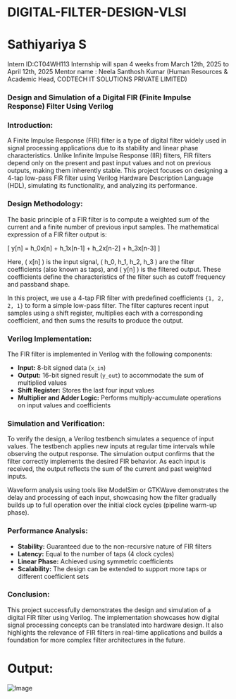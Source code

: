 # DIGITAL-FILTER-DESIGN-VLSI
# Sathiyariya S
Intern ID:CT04WH113
Internship will span 4 weeks from March 12th, 2025 to April 12th, 2025
Mentor name : Neela Santhosh Kumar (Human Resources & Academic Head, CODTECH IT SOLUTIONS PRIVATE LIMITED)

### **Design and Simulation of a Digital FIR (Finite Impulse Response) Filter Using Verilog**

### **Introduction:**

A Finite Impulse Response (FIR) filter is a type of digital filter widely used in signal processing applications due to its stability and linear phase characteristics. Unlike Infinite Impulse Response (IIR) filters, FIR filters depend only on the present and past input values and not on previous outputs, making them inherently stable. This project focuses on designing a 4-tap low-pass FIR filter using Verilog Hardware Description Language (HDL), simulating its functionality, and analyzing its performance.

### **Design Methodology:**
The basic principle of a FIR filter is to compute a weighted sum of the current and a finite number of previous input samples. The mathematical expression of a FIR filter output is:

\[
y[n] = h_0x[n] + h_1x[n-1] + h_2x[n-2] + h_3x[n-3]
\]

Here, \( x[n] \) is the input signal, \( h_0, h_1, h_2, h_3 \) are the filter coefficients (also known as taps), and \( y[n] \) is the filtered output. These coefficients define the characteristics of the filter such as cutoff frequency and passband shape.

In this project, we use a 4-tap FIR filter with predefined coefficients `{1, 2, 2, 1}` to form a simple low-pass filter. The filter captures recent input samples using a shift register, multiplies each with a corresponding coefficient, and then sums the results to produce the output.

### **Verilog Implementation:**

The FIR filter is implemented in Verilog with the following components:
- **Input:** 8-bit signed data (`x_in`)
- **Output:** 16-bit signed result (`y_out`) to accommodate the sum of multiplied values
- **Shift Register:** Stores the last four input values
- **Multiplier and Adder Logic:** Performs multiply-accumulate operations on input values and coefficients

### **Simulation and Verification:**

To verify the design, a Verilog testbench simulates a sequence of input values. The testbench applies new inputs at regular time intervals while observing the output response. The simulation output confirms that the filter correctly implements the desired FIR behavior. As each input is received, the output reflects the sum of the current and past weighted inputs.

Waveform analysis using tools like ModelSim or GTKWave demonstrates the delay and processing of each input, showcasing how the filter gradually builds up to full operation over the initial clock cycles (pipeline warm-up phase).

### **Performance Analysis:**

- **Stability:** Guaranteed due to the non-recursive nature of FIR filters
- **Latency:** Equal to the number of taps (4 clock cycles)
- **Linear Phase:** Achieved using symmetric coefficients
- **Scalability:** The design can be extended to support more taps or different coefficient sets

### **Conclusion:**

This project successfully demonstrates the design and simulation of a digital FIR filter using Verilog. The implementation showcases how digital signal processing concepts can be translated into hardware design. It also highlights the relevance of FIR filters in real-time applications and builds a foundation for more complex filter architectures in the future.

# Output:
![Image](https://github.com/user-attachments/assets/aecb055b-9be0-4c55-9b74-d0198ae827a5)
